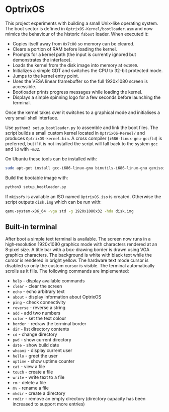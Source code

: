 # OptrixOS

This project experiments with building a small Unix-like operating system. The
boot sector is defined in `OptrixOS-Kernel/bootloader.asm` and now mimics the
behaviour of the historic `fsboot` loader. When executed it:

- Copies itself away from `0x7c00` so memory can be cleared.
- Clears a portion of RAM before loading the kernel.
- Prompts for a kernel path (the input is currently ignored but demonstrates
  the interface).
- Loads the kernel from the disk image into memory at `0x1000`.
- Initializes a simple GDT and switches the CPU to 32-bit protected mode.
- Jumps to the kernel entry point.
- Uses the VESA linear framebuffer so the full 1920x1080 screen is accessible.
- Bootloader prints progress messages while loading the kernel.
- Displays a simple spinning logo for a few seconds before launching the
  terminal.

Once the kernel takes over it switches to a graphical mode and
initialises a very small shell interface.

Use `python3 setup_bootloader.py` to assemble and link the boot files. The
script builds a small custom kernel located in `OptrixOS-Kernel/` and produces
`OptrixOS-kernel.bin`. A cross compiler (`i686-linux-gnu-gcc`/`ld`) is preferred,
but if it is not installed the script will fall back to the system `gcc` and
`ld` with `-m32`.



On Ubuntu these tools can be installed with:

```bash
sudo apt-get install gcc-i686-linux-gnu binutils-i686-linux-gnu genisoimage
```

Build the bootable image with:

```bash
python3 setup_bootloader.py
```

If `mkisofs` is available an ISO named `OptrixOS.iso` is created. Otherwise the
script outputs `disk.img` which can be run with:

```bash
qemu-system-x86_64 -vga std -g 1920x1080x32 -hda disk.img
```

## Built-in terminal

After boot a simple text terminal is available. The screen now runs in a
high‑resolution 1920x1080 graphics mode with characters rendered at an
8‑pixel size. A title bar with a box-drawing border is drawn using VGA graphics
characters. The background is white with black text while the cursor is
rendered in bright yellow. The hardware text mode cursor is disabled so only the
custom cursor is visible. The terminal automatically scrolls as it fills.
The following commands are implemented:

* `help`    - display available commands
* `clear`   - clear the screen
* `echo`    - echo arbitrary text
* `about`   - display information about OptrixOS
* `ping`    - check connectivity
* `reverse` - reverse a string
* `add`     - add two numbers
* `color`   - set the text colour
* `border`  - redraw the terminal border
* `dir`     - list directory contents
* `cd`      - change directory
* `pwd`     - show current directory
* `date`    - show build date
* `whoami`  - display current user
* `hello`   - greet the user
* `uptime`  - show uptime counter
* `cat`     - view a file
* `touch`   - create a file
* `write`   - write text to a file
* `rm`      - delete a file
* `mv`      - rename a file
* `mkdir`   - create a directory
* `rmdir`   - remove an empty directory
  (directory capacity has been increased to support more entries)


